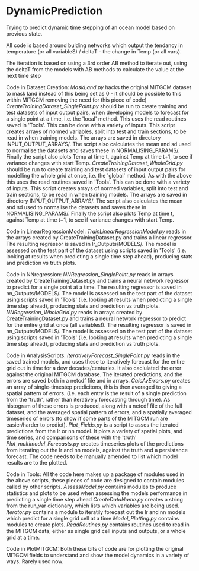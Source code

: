 # DynamicPrediction
Trying to predict dynamic time stepping of an ocean model based on previous state.
 
All code is based around bulding networks which output the tendancy in temperature (or all variableS) / deltaT - the 
change in Temp (or all vars).

The iteration is based on using a 3rd order AB method to iterate out, using the deltaT from the models with AB methods 
to calculate the value at the next time step


Code in Dataset Creation:
*MaskLand.py* hacks the original MITGCM dataset to mask land instead of this being set as 0 - it 
should be possible to this within MITGCM removing the need for this piece of code)
*CreateTrainingDataset_SinglePoint.py* should be run to create training and test datasets of input output pairs, when 
developing models to forecast for a single point at a time, i.e. the 'local' method. This uses the read routines saved 
in 'Tools'. This can be done with a variety of inputs. This script creates arrays of normed variables, split into test 
and train sections, to be read in when training models. The arrays are saved in directory INPUT_OUTPUT_ARRAYS/. The 
script also calculates the mean and sd used to normalise the datasets and saves these in NORMALISING_PARAMS/. Finally 
the script also plots Temp at time t, against Temp at time t+1, to see if variance changes with start Temp.
*CreateTrainingDataset_WholeGrid.py* should be run to create training and test datasets of input output pairs for 
modelling the whole grid at once, i.e. the 'global' method. As with the above this uses the read routines saved in 'Tools'. 
This can be done with a variety of inputs. This script creates arrays of normed variables, split into test and train
sections, to be read in when training models. The arrays are saved in directory INPUT_OUTPUT_ARRAYS/. The script also
calculates the mean and sd used to normalise the datasets and saves these in NORMALISING_PARAMS/. Finally the script
also plots Temp at time t, against Temp at time t+1, to see if variance changes with start Temp.


Code in LinearRegressionModel:
*TrainLinearRegressionModel.py* reads in the arrays created by CreateTrainingDataset.py and trains a linear regressor.
The resulting regressor is saved in lr_Outputs/MODELS/. The model is assessed on the test part of the dataset using
scripts saved in 'Tools' (i.e. looking at results when predicting a single time step ahead), producing stats and 
prediction vs truth plots.


Code in NNregression:
*NNRegression_SinglePoint.py* reads in arrays created by CreateTrainingDataset.py and trains a neural network regressor
to predict for a single point at a time. The resulting regressor is saved in nn_Outputs/MODELS/. The model is assessed 
on the test part of the dataset using scripts saved in 'Tools' (i.e. looking at results when predicting a single time 
step ahead), producing stats and prediction vs truth plots.
*NNRegression_WholeGrid.py* reads in arrays created by CreateTrainingDataset.py and trains a neural network regressor
to predict for the entire grid at once (all variables!). The resulting regressor is saved in nn_Outputs/MODELS/. The 
model is assessed on the test part of the dataset using scripts saved in 'Tools' (i.e. looking at results when predicting 
a single time step ahead), producing stats and prediction vs truth plots.

Code in AnalysisScripts:
*IterativelyForecast_SinglePoint.py* reads in the saved trained models, and uses these to iteratively forecast for the 
entire grid out in time for a dew decades/centuries. It also caclulated the error against the original MITGCM database.
The iterated predictions, and the errors are saved both in a netcdf file and in arrays.
*CalcAvErrors.py* creates an array of single-timestep predicitons, this is then averaged to giving a spatial pattern of 
errors. (i.e. each entry is the result of a single prediction from the 'truth', rather than iteratively forecasting 
through time). As histogram of these errors is produced, along with a netcdf file of the full dataset, and the averaged
spatial pattern of errors, and a spatially averaged timeseries of errors (to show if some parts of the MITGCM run are 
easier/harder to predict).
*Plot_Fields.py* is a script to asses the iterated predictions from the lr or nn model. It plots a variety of spatial 
plots, and time series, and comparisons of these with the 'truth'
*Plot_multimodel_Forecasts.py* creates timeseries plots of the predictions from iterating out the lr and nn models, against 
the truth and a persistance forecast. The code needs to be manually amended to list which model results are to the plotted.

Code in Tools:
All the code here makes up a package of modules used in the above scripts, these pieces of code are designed to contain modules 
called by other scripts.
*AssessModel.py* contains modules to produce statistics and plots to be used when assessing the models performance in predicting
a single time step ahead 
*CreateDataName.py* creates a string from the run_var dictionary, which lists which variables are being used. 
*Iterator.py* contains a module to iteratily forecast out the lr and nn models which predict for a single grid cell at a time
*Model_Plotting.py* contains modules to create plots.
*ReadRoutines.py* contains routines used to read in the MITGCM data, either as single grid cell inputs and outputs, or a whole
grid at a time.

Code in PlotMITGCM:
Both these bits of code are for plotting the original MITGCM fields to understand and show the model dynamics in a variety
of ways. Rarely used now.

